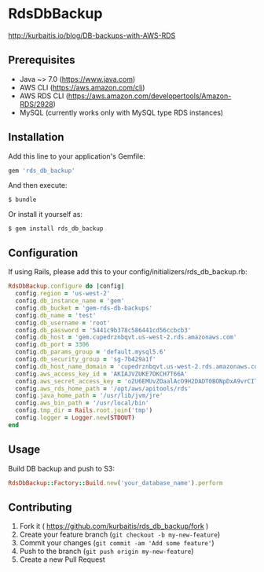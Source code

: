 # RdsDbBackup

http://kurbaitis.io/blog/DB-backups-with-AWS-RDS

## Prerequisites

- Java ~> 7.0 (https://www.java.com)
- AWS CLI (https://aws.amazon.com/cli)
- AWS RDS CLI (https://aws.amazon.com/developertools/Amazon-RDS/2928)
- MySQL (currently works only with MySQL type RDS instances)

## Installation

Add this line to your application's Gemfile:

```ruby
gem 'rds_db_backup'
```

And then execute:

    $ bundle

Or install it yourself as:

    $ gem install rds_db_backup
## Configuration
If using Rails, please add this to your config/initializers/rds_db_backup.rb:

```ruby
RdsDbBackup.configure do |config|
  config.region = 'us-west-2'
  config.db_instance_name = 'gem'
  config.db_bucket = 'gem-rds-db-backups'
  config.db_name = 'test'
  config.db_username = 'root'
  config.db_password = '5441c9b378c586441cd56ccbcb3'
  config.db_host = 'gem.cupedrznbqvt.us-west-2.rds.amazonaws.com'
  config.db_port = 3306
  config.db_params_group = 'default.mysql5.6'
  config.db_security_group = 'sg-7b429a1f'
  config.db_host_name_domain = 'cupedrznbqvt.us-west-2.rds.amazonaws.com'
  config.aws_access_key_id = 'AKIAJVZUKE7OKCH7T66A'
  config.aws_secret_access_key = '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'
  config.aws_rds_home_path = '/opt/aws/apitools/rds'
  config.java_home_path = '/usr/lib/jvm/jre'
  config.aws_bin_path = '/usr/local/bin'
  config.tmp_dir = Rails.root.join('tmp')
  config.logger = Logger.new(STDOUT)
end
```
## Usage
Build DB backup and push to S3:

```ruby
RdsDbBackup::Factory::Build.new('your_database_name').perform
```

## Contributing

1. Fork it ( https://github.com/kurbaitis/rds_db_backup/fork )
2. Create your feature branch (`git checkout -b my-new-feature`)
3. Commit your changes (`git commit -am 'Add some feature'`)
4. Push to the branch (`git push origin my-new-feature`)
5. Create a new Pull Request
